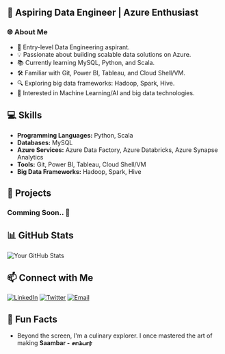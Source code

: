 


## 🚀 Aspiring Data Engineer | Azure Enthusiast

### 🌐 About Me

- 🌱 Entry-level Data Engineering aspirant.
- 💡 Passionate about building scalable data solutions on Azure.
- 📚 Currently learning MySQL, Python, and Scala.
- 🛠️ Familiar with Git, Power BI, Tableau, and Cloud Shell/VM.
- 🔍 Exploring big data frameworks: Hadoop, Spark, Hive.
- 🤖 Interested in Machine Learning/AI and big data technologies.

## 💻 Skills

- **Programming Languages:** Python, Scala
- **Databases:** MySQL
- **Azure Services:** Azure Data Factory, Azure Databricks, Azure Synapse Analytics
- **Tools:** Git, Power BI, Tableau, Cloud Shell/VM
- **Big Data Frameworks:** Hadoop, Spark, Hive

## 🌟 Projects

### Comming Soon.. 🤪

## 📊 GitHub Stats

![Your GitHub Stats](https://github-readme-stats.vercel.app/api?username=salaimanis&show_icons=true&count_private=true)


## 📫 Connect with Me

[![LinkedIn](https://img.shields.io/badge/LinkedIn-Connect-blue)](https://www.linkedin.com/in/salaimanis/)
[![Twitter](https://img.shields.io/badge/Twitter-Follow-blue)](https://twitter.com/ssalaimani)
[![Email](https://img.shields.io/badge/Email-Contact-red)](mailto:salaimani4@gmail.com)

## 🎉 Fun Facts

- Beyond the screen, I'm a culinary explorer. I once mastered the art of making  **Saambar - சாம்பார்**

